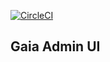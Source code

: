 [![CircleCI](https://circleci.com/gh/gaia-adm/gau.svg?style=svg)](https://circleci.com/gh/gaia-adm/gau)

## Gaia Admin UI